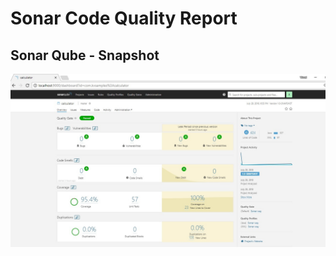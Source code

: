 # Sonar Code Quality Report

## Sonar Qube - Snapshot 
 ![](https://github.com/vimal-kanagaraj/calculator/raw/master/screenshots/sonar-report.jpg)
<br />
 